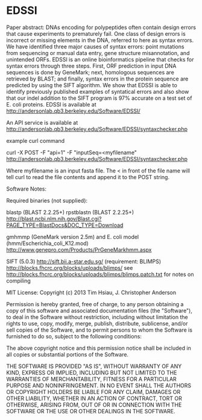 EDSSI
=====
Paper abstract:
DNAs encoding for polypeptides often contain design errors that cause experiments to prematurely fail.  One class of design errors is incorrect or missing elements in the DNA, referred to here as syntax errors.  We have identified three major causes of syntax errors: point mutations from sequencing or manual data entry, gene structure misannotation, and unintended ORFs.  EDSSI is an online bioinformatics pipeline that checks for syntax errors through three steps.   First, ORF prediction in input DNA sequences is done by GeneMark; next, homologous sequences are retrieved by BLAST; and finally, syntax errors in the protein sequence are predicted by using the SIFT algorithm.  We show that EDSSI is able to identify previously published examples of syntatical errors and also show that our indel addition to the SIFT program is 97% accurate on a test set of E. coli proteins.  EDSSI is available at http://andersonlab.qb3.berkeley.edu/Software/EDSSI/


An API service is available at  http://andersonlab.qb3.berkeley.edu/Software/EDSSI/syntaxchecker.php

example curl command

curl -X POST -F "api=1" -F "inputSeq=&lt;myfilename" http://andersonlab.qb3.berkeley.edu/Software/EDSSI/syntaxchecker.php

Where myfilename is an input fasta file. The < in front of the file name will tell curl to read the file contents and append it to the POST string.




Software Notes:

Required binaries (not supplied):

blastp  (BLAST 2.2.25+)
rpstblastn (BLAST 2.2.25+)
http://blast.ncbi.nlm.nih.gov/Blast.cgi?PAGE_TYPE=BlastDocs&DOC_TYPE=Download

gmhmmp  (GeneMark version 2.5m) and E. coli model (hmm/Escherichia_coli_K12.mod)
http://www.genepro.com/Products/PrGeneMarkhmm.aspx

SIFT (5.0.3) 
http://sift.bii.a-star.edu.sg/
(requirement: BLIMPS) 
http://blocks.fhcrc.org/blocks/uploads/blimps/
see http://blocks.fhcrc.org/blocks/uploads/blimps/blimps.patch.txt  for notes on compiling


MIT License:
Copyright (c) 2013 Tim Hsiau, J. Christopher Anderson

Permission is hereby granted, free of charge, to any person obtaining a copy
of this software and associated documentation files (the "Software"), to deal
in the Software without restriction, including without limitation the rights
to use, copy, modify, merge, publish, distribute, sublicense, and/or sell
copies of the Software, and to permit persons to whom the Software is
furnished to do so, subject to the following conditions:

The above copyright notice and this permission notice shall be included in
all copies or substantial portions of the Software.

THE SOFTWARE IS PROVIDED "AS IS", WITHOUT WARRANTY OF ANY KIND, EXPRESS OR
IMPLIED, INCLUDING BUT NOT LIMITED TO THE WARRANTIES OF MERCHANTABILITY,
FITNESS FOR A PARTICULAR PURPOSE AND NONINFRINGEMENT. IN NO EVENT SHALL THE
AUTHORS OR COPYRIGHT HOLDERS BE LIABLE FOR ANY CLAIM, DAMAGES OR OTHER
LIABILITY, WHETHER IN AN ACTION OF CONTRACT, TORT OR OTHERWISE, ARISING FROM,
OUT OF OR IN CONNECTION WITH THE SOFTWARE OR THE USE OR OTHER DEALINGS IN
THE SOFTWARE.
